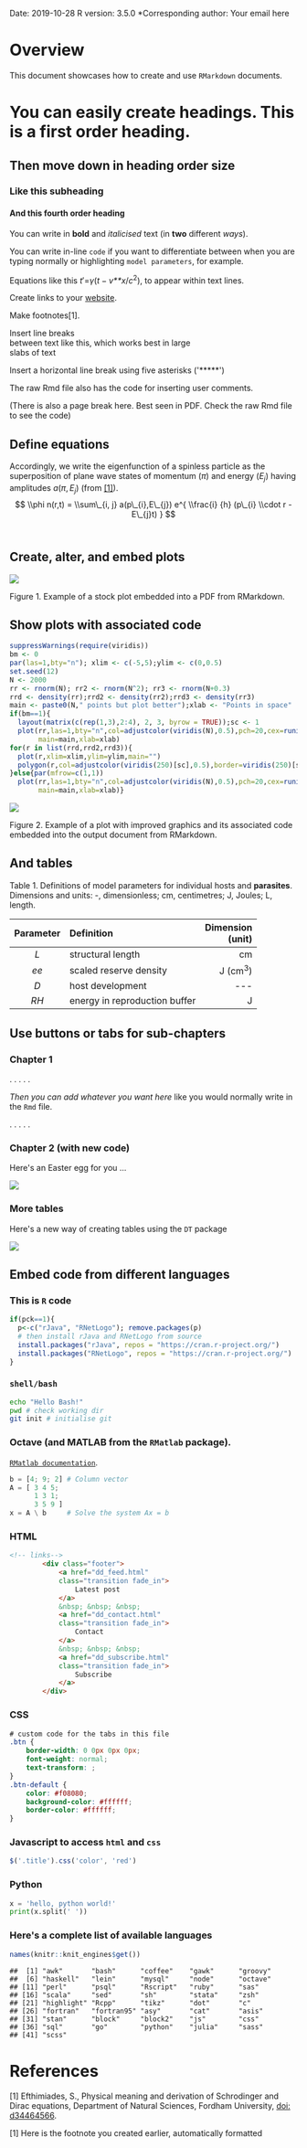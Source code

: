 <!-- this enables math encoding in the knitted documents  -->
<script type="text/x-mathjax-config">
  MathJax.Hub.Config({ TeX: { equationNumbers: {autoNumber: "all"} } });
</script>
Date: 2019-10-28
R version: 3.5.0
\*Corresponding author: Your email here

Overview
========

This document showcases how to create and use `RMarkdown` documents.

You can easily create headings. This is a first order heading.
==============================================================

Then move down in heading order size
------------------------------------

### Like this subheading

#### And this fourth order heading

<!-- To create a new line of text, insert two spaces after every line in the `Rmd` file, then hit _ENTER_.         -->
You can write in **bold** and *italicised* text (in **two** different *ways*).

You can write in-line `code` if you want to differentiate between when you are typing normally or highlighting `model parameters`, for example.

Equations like this *t*′=*γ*(*t* − *v**x*/*c*<sup>2</sup>), to appear within text lines.

Create links to your [website](https://github.com/darwinanddavis).

Make footnotes[1].

Insert line breaks <br> between text like this, which works best in large <br> slabs of text

Insert a horizontal line break using five asterisks ('\*\*\*\*\*')

<!-- horizontal line  -->
<!-- PDF output doesn't like this: Missing number treated as zero error  -->
<!-- *****     -->
The raw Rmd file also has the code for inserting user comments. <!-- To do this, place the cursor on the text and type 'Cmd/Ctl + Shift + C' -->

(There is also a page break here. Best seen in PDF. Check the raw Rmd file to see the code)

<!-- page break  -->
Define equations
----------------

Accordingly, we write the eigenfunction of a spinless particle as the superposition of plane wave states of momentum (*π*) and energy (*E*<sub>*j*</sub>) having amplitudes *a*(*π*, *E*<sub>*j*</sub>) (from [\[1\]](https://arxiv.org/vc/quant-ph/papers/0607/0607001v1.pdf)).
$$
\\phi n(r,t) =
  \\sum\_{i, j} a(p\_{i},E\_{j})
  e^{
    \\frac{i}
    {h}
    (p\_{i} \\cdot r - E\_{j}t)
}
$$
  

Create, alter, and embed plots
------------------------------

![](Lesson5_rmd_files/figure-docx/unnamed-chunk-2-1.png)<!-- -->

Figure 1. Example of a stock plot embedded into a PDF from RMarkdown.

Show plots with associated code
-------------------------------

``` r
suppressWarnings(require(viridis))
bm <- 0
par(las=1,bty="n"); xlim <- c(-5,5);ylim <- c(0,0.5)
set.seed(12)
N <- 2000
rr <- rnorm(N); rr2 <- rnorm(N^2); rr3 <- rnorm(N+0.3)
rrd <- density(rr);rrd2 <- density(rr2);rrd3 <- density(rr3)
main <- paste0(N," points but plot better");xlab <- "Points in space"
if(bm==1){
  layout(matrix(c(rep(1,3),2:4), 2, 3, byrow = TRUE));sc <- 1
  plot(rr,las=1,bty="n",col=adjustcolor(viridis(N),0.5),pch=20,cex=runif(10,1,5),
       main=main,xlab=xlab)
for(r in list(rrd,rrd2,rrd3)){
  plot(r,xlim=xlim,ylim=ylim,main="")
  polygon(r,col=adjustcolor(viridis(250)[sc],0.5),border=viridis(250)[sc]);sc <- sc+100}
}else{par(mfrow=c(1,1))
  plot(rr,las=1,bty="n",col=adjustcolor(viridis(N),0.5),pch=20,cex=runif(10,1,5),
       main=main,xlab=xlab)}
```

![](Lesson5_rmd_files/figure-docx/unnamed-chunk-3-1.png)<!-- -->

Figure 2. Example of a plot with improved graphics and its associated code embedded into the output document from RMarkdown.

And tables
----------

Table 1. Definitions of model parameters for individual hosts and **parasites**. Dimensions and units: -, dimensionless; cm, centimetres; J, Joules; L, length.

| Parameter | Definition                    |  Dimension<br/>(unit)|
|:---------:|:------------------------------|---------------------:|
|    *L*    | structural length             |                    cm|
|    *ee*   | scaled reserve density        |    J (cm<sup>3</sup>)|
|    *D*    | host development              |                   ---|
|    *RH*   | energy in reproduction buffer |                     J|

Use buttons or tabs for sub-chapters
------------------------------------

### Chapter 1

. . . . .

*Then you can add whatever you want here* like you would normally write in the `Rmd` file.

. . . . .

### Chapter 2 (with new code)

Here's an Easter egg for you ...

![](Lesson5_rmd_files/figure-docx/unnamed-chunk-4-1.png)<!-- -->

### More tables

Here's a new way of creating tables using the `DT` package

![](Lesson5_rmd_files/figure-docx/unnamed-chunk-5-1.png)<!-- -->

<!-- *** -->
Embed code from different languages
-----------------------------------

### This is `R` code

``` r
if(pck==1){
  p<-c("rJava", "RNetLogo"); remove.packages(p)
  # then install rJava and RNetLogo from source
  install.packages("rJava", repos = "https://cran.r-project.org/")
  install.packages("RNetLogo", repos = "https://cran.r-project.org/")
}
```

### `shell/bash`

``` bash
echo "Hello Bash!"
pwd # check working dir
git init # initialise git
```

### Octave (and MATLAB from the `RMatlab` package).

[`RMatlab documentation`](https://cran.r-project.org/web/packages/R.matlab/index.html).

``` octave
b = [4; 9; 2] # Column vector
A = [ 3 4 5;
      1 3 1;
      3 5 9 ]
x = A \ b     # Solve the system Ax = b
```

### HTML

``` html
<!-- links-->
        <div class="footer">
            <a href="dd_feed.html"
            class="transition fade_in">
                Latest post
            </a>
            &nbsp; &nbsp; &nbsp;
            <a href="dd_contact.html"
            class="transition fade_in">
                Contact
            </a>
            &nbsp; &nbsp; &nbsp;
            <a href="dd_subscribe.html"
            class="transition fade_in">
                Subscribe
            </a>
        </div>
```

### CSS

``` css
# custom code for the tabs in this file
.btn {
    border-width: 0 0px 0px 0px;
    font-weight: normal;
    text-transform: ;
}
.btn-default {
    color: #f08080;
    background-color: #ffffff;
    border-color: #ffffff;
}
```

### Javascript to access `html` and `css`

``` js
$('.title').css('color', 'red')
```

### Python

``` python
x = 'hello, python world!'
print(x.split(' '))
```

### Here's a complete list of available languages

``` r
names(knitr::knit_engines$get())
```

    ##  [1] "awk"       "bash"      "coffee"    "gawk"      "groovy"   
    ##  [6] "haskell"   "lein"      "mysql"     "node"      "octave"   
    ## [11] "perl"      "psql"      "Rscript"   "ruby"      "sas"      
    ## [16] "scala"     "sed"       "sh"        "stata"     "zsh"      
    ## [21] "highlight" "Rcpp"      "tikz"      "dot"       "c"        
    ## [26] "fortran"   "fortran95" "asy"       "cat"       "asis"     
    ## [31] "stan"      "block"     "block2"    "js"        "css"      
    ## [36] "sql"       "go"        "python"    "julia"     "sass"     
    ## [41] "scss"

References
==========

\[1\] Efthimiades, S., Physical meaning and derivation of Schrodinger and Dirac equations, Department of Natural Sciences, Fordham University, [doi: d34464566](https://arxiv.org/vc/quant-ph/papers/0607/0607001v1.pdf).

[1] Here is the footnote you created earlier, automatically formatted
